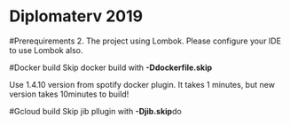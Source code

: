 # Diplomaterv 2019

#Prerequirements
2. The project using Lombok. Please configure your IDE to use Lombok also.

#Docker build
Skip docker build with **-Ddockerfile.skip**

Use 1.4.10 version from spotify docker plugin. It takes 1 minutes, but new version takes 10minutes to build!

#Gcloud build
Skip jib pllugin with **-Djib.skip**do

